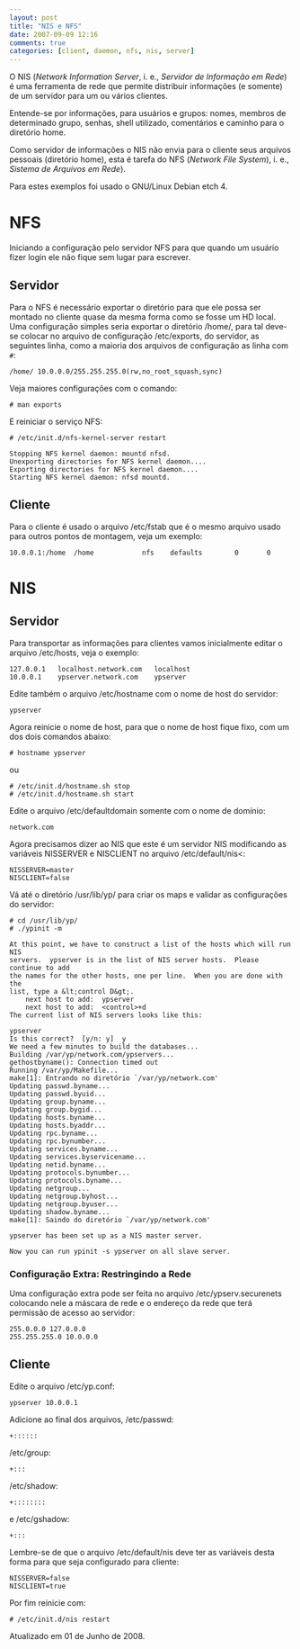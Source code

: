 ```yaml
---
layout: post
title: "NIS e NFS"
date: 2007-09-09 12:16
comments: true
categories: [client, daemon, nfs, nis, server]
---
```


O NIS (_Network Information Server_, i. e., _Servidor de Informação em Rede_) é uma ferramenta de rede que permite distribuir informações (e somente) de um servidor para um ou vários clientes.

Entende-se por informações, para usuários e grupos: nomes, membros de determinado grupo, senhas, shell utilizado, comentários e caminho para o diretório home.

Como servidor de informações o NIS não envia para o cliente seus arquivos pessoais (diretório home), esta é tarefa do NFS (_Network File System_), i. e., _Sistema de Arquivos em Rede_).

Para estes exemplos foi usado o GNU/Linux Debian etch 4.

# NFS

Iniciando a configuração pelo servidor NFS para que quando um usuário fizer login ele não fique sem lugar para escrever.

## Servidor

Para o NFS é necessário exportar o diretório para que ele possa ser montado no cliente quase da mesma forma como se fosse um HD local. Uma configuração simples seria exportar o diretório /home/, para tal deve-se colocar no arquivo de configuração /etc/exports, do servidor, as seguintes linha, como a maioria dos arquivos de configuração as linha com ``#``:

    /home/ 10.0.0.0/255.255.255.0(rw,no_root_squash,sync)

Veja maiores configurações com o comando:

    # man exports

E reiniciar o serviço NFS:

    # /etc/init.d/nfs-kernel-server restart
    
    Stopping NFS kernel daemon: mountd nfsd.
    Unexporting directories for NFS kernel daemon....
    Exporting directories for NFS kernel daemon....
    Starting NFS kernel daemon: nfsd mountd.

## Cliente

Para o cliente é usado o arquivo /etc/fstab que é o mesmo arquivo usado para outros pontos de montagem, veja um exemplo:

    10.0.0.1:/home  /home            nfs    defaults        0       0

# NIS

## Servidor

Para transportar as informações para clientes vamos inicialmente editar o arquivo /etc/hosts, veja o exemplo:

    127.0.0.1	localhost.network.com	localhost
    10.0.0.1	ypserver.network.com	ypserver

Edite também o arquivo /etc/hostname com o nome de host do servidor:

    ypserver

Agora reinicie o nome de host, para que o nome de host fique fixo, com um dos dois comandos abaixo:

    # hostname ypserver

ou

    # /etc/init.d/hostname.sh stop
    # /etc/init.d/hostname.sh start

Edite o arquivo /etc/defaultdomain somente com o nome de domínio:

    network.com

Agora precisamos dizer ao NIS que este é um servidor NIS modificando as variáveis NISSERVER e NISCLIENT no arquivo /etc/default/nis<:

    NISSERVER=master
    NISCLIENT=false

Vá até o diretório /usr/lib/yp/ para criar os maps e validar as configurações do servidor:

    # cd /usr/lib/yp/
    # ./ypinit -m

    At this point, we have to construct a list of the hosts which will run NIS
    servers.  ypserver is in the list of NIS server hosts.  Please continue to add
    the names for the other hosts, one per line.  When you are done with the
    list, type a &lt;control D&gt;.
        next host to add:  ypserver
        next host to add:  <control>+d
    The current list of NIS servers looks like this:
    
    ypserver
    Is this correct?  [y/n: y]  y
    We need a few minutes to build the databases...
    Building /var/yp/network.com/ypservers...
    gethostbyname(): Connection timed out
    Running /var/yp/Makefile...
    make[1]: Entrando no diretório `/var/yp/network.com'
    Updating passwd.byname...
    Updating passwd.byuid...
    Updating group.byname...
    Updating group.bygid...
    Updating hosts.byname...
    Updating hosts.byaddr...
    Updating rpc.byname...
    Updating rpc.bynumber...
    Updating services.byname...
    Updating services.byservicename...
    Updating netid.byname...
    Updating protocols.bynumber...
    Updating protocols.byname...
    Updating netgroup...
    Updating netgroup.byhost...
    Updating netgroup.byuser...
    Updating shadow.byname...
    make[1]: Saindo do diretório `/var/yp/network.com'
    
    ypserver has been set up as a NIS master server.
    
    Now you can run ypinit -s ypserver on all slave server.

### Configuração Extra: Restringindo a Rede

Uma configuração extra pode ser feita no arquivo /etc/ypserv.securenets colocando nele a máscara de rede e o endereço da rede que terá permissão de acesso ao servidor:

    255.0.0.0 127.0.0.0
    255.255.255.0 10.0.0.0

## Cliente

Edite o arquivo /etc/yp.conf:

    ypserver 10.0.0.1

Adicione ao final dos arquivos, /etc/passwd:

    +::::::

/etc/group:

    +:::

/etc/shadow:

    +::::::::

e /etc/gshadow:

    +:::

Lembre-se de que o arquivo /etc/default/nis deve ter as variáveis desta forma para que seja configurado para cliente:

    NISSERVER=false
    NISCLIENT=true

Por fim reinicie com:

    # /etc/init.d/nis restart

Atualizado em 01 de Junho de 2008.
